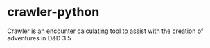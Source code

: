 crawler-python
==============

Crawler is an encounter calculating tool to assist with the creation of adventures in D&amp;D 3.5
